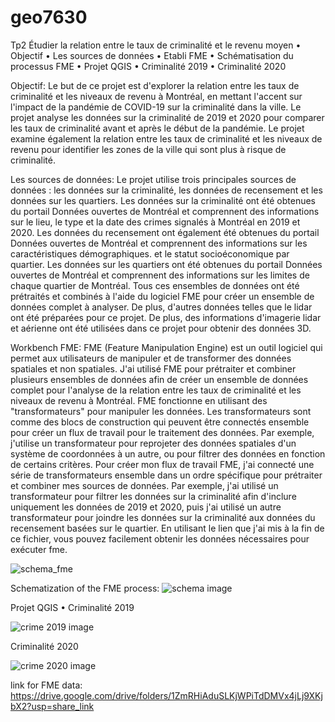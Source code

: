 # geo7630
Tp2
Étudier la relation entre le taux de criminalité et le revenu moyen
•	Objectif
•	Les sources de données
•	Etabli FME
•	Schématisation du processus FME
•	Projet QGIS
•	Criminalité 2019
•	Criminalité 2020




Objectif:
Le but de ce projet est d'explorer la relation entre les taux de criminalité et les niveaux de revenu à Montréal, en mettant l'accent sur l'impact de la pandémie de COVID-19 sur la criminalité dans la ville. Le projet analyse les données sur la criminalité de 2019 et 2020 pour comparer les taux de criminalité avant et après le début de la pandémie. Le projet examine également la relation entre les taux de criminalité et les niveaux de revenu pour identifier les zones de la ville qui sont plus à risque de criminalité.

Les sources de données:
  Le projet utilise trois principales sources de données : les données sur la criminalité, les données de recensement et les données sur les quartiers. Les données sur la criminalité ont été obtenues du portail Données ouvertes de Montréal et comprennent des informations sur le lieu, le type et la date des crimes signalés à Montréal en 2019 et 2020. Les données du recensement ont également été obtenues du portail Données ouvertes de Montréal et comprennent des informations sur les caractéristiques démographiques. et le statut socioéconomique par quartier. Les données sur les quartiers ont été obtenues du portail Données ouvertes de Montréal et comprennent des informations sur les limites de chaque quartier de Montréal. Tous ces ensembles de données ont été prétraités et combinés à l'aide du logiciel FME pour créer un ensemble de données complet à analyser. De plus, d'autres données telles que le lidar ont été préparées pour ce projet.
De plus, des informations d'imagerie lidar et aérienne ont été utilisées dans ce projet pour obtenir des données 3D.

Workbench FME:
FME (Feature Manipulation Engine) est un outil logiciel qui permet aux utilisateurs de manipuler et de transformer des données spatiales et non spatiales.
J'ai utilisé FME pour prétraiter et combiner plusieurs ensembles de données afin de créer un ensemble de données complet pour l'analyse de la relation entre les taux de criminalité et les niveaux de revenu à Montréal.
FME fonctionne en utilisant des "transformateurs" pour manipuler les données. Les transformateurs sont comme des blocs de construction qui peuvent être connectés ensemble pour créer un flux de travail pour le traitement des données. Par exemple, j'utilise un transformateur pour reprojeter des données spatiales d'un système de coordonnées à un autre, ou pour filtrer des données en fonction de certains critères.
Pour créer mon flux de travail FME, j'ai connecté une série de transformateurs ensemble dans un ordre spécifique pour prétraiter et combiner mes sources de données. Par exemple, j'ai utilisé un transformateur pour filtrer les données sur la criminalité afin d'inclure uniquement les données de 2019 et 2020, puis j'ai utilisé un autre transformateur pour joindre les données sur la criminalité aux données du recensement basées sur le quartier.
En utilisant le lien que j'ai mis à la fin de ce fichier, vous pouvez facilement obtenir les données nécessaires pour exécuter fme.

![schema_fme](https://user-images.githubusercontent.com/55294090/224590755-2b091bc2-7f17-469f-86fe-d0de650ae8f2.png)

Schematization of the FME process:
![schema image](https://user-images.githubusercontent.com/55294090/224590862-e31cc46e-56a8-49a3-9044-c3caf88ecac2.jpg)

Projet QGIS
• Criminalité 2019

![crime 2019 image](https://user-images.githubusercontent.com/55294090/224590908-e53af77d-61e2-4fd8-bdf7-244c62e73a4e.png)

Criminalité 2020

![crime 2020 image](https://user-images.githubusercontent.com/55294090/224590963-d6276bf4-40fa-4b8f-9833-4471ad798acc.png)


link for FME data:
https://drive.google.com/drive/folders/1ZmRHiAduSLKjWPiTdDMVx4jLj9XKjbX2?usp=share_link
